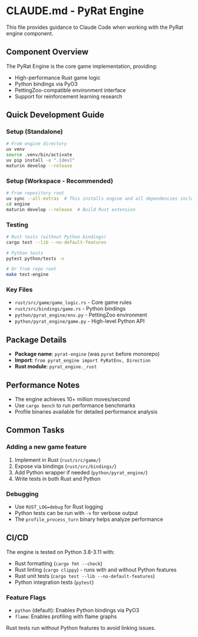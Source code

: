 # CLAUDE.md - PyRat Engine

This file provides guidance to Claude Code when working with the PyRat engine component.

## Component Overview

The PyRat Engine is the core game implementation, providing:
- High-performance Rust game logic
- Python bindings via PyO3
- PettingZoo-compatible environment interface
- Support for reinforcement learning research

## Quick Development Guide

### Setup (Standalone)
```bash
# From engine directory
uv venv
source .venv/bin/activate
uv pip install -e ".[dev]"
maturin develop --release
```

### Setup (Workspace - Recommended)
```bash
# From repository root
uv sync --all-extras  # This installs engine and all dependencies including dev tools
cd engine
maturin develop --release  # Build Rust extension
```

### Testing
```bash
# Rust tests (without Python bindings)
cargo test --lib --no-default-features

# Python tests
pytest python/tests -v

# Or from repo root
make test-engine
```

### Key Files
- `rust/src/game/game_logic.rs` - Core game rules
- `rust/src/bindings/game.rs` - Python bindings
- `python/pyrat_engine/env.py` - PettingZoo environment
- `python/pyrat_engine/game.py` - High-level Python API

## Package Details
- **Package name**: `pyrat-engine` (was `pyrat` before monorepo)
- **Import**: `from pyrat_engine import PyRatEnv, Direction`
- **Rust module**: `pyrat_engine._rust`

## Performance Notes
- The engine achieves 10+ million moves/second
- Use `cargo bench` to run performance benchmarks
- Profile binaries available for detailed performance analysis

## Common Tasks

### Adding a new game feature
1. Implement in Rust (`rust/src/game/`)
2. Expose via bindings (`rust/src/bindings/`)
3. Add Python wrapper if needed (`python/pyrat_engine/`)
4. Write tests in both Rust and Python

### Debugging
- Use `RUST_LOG=debug` for Rust logging
- Python tests can be run with `-v` for verbose output
- The `profile_process_turn` binary helps analyze performance

## CI/CD
The engine is tested on Python 3.8-3.11 with:
- Rust formatting (`cargo fmt --check`)
- Rust linting (`cargo clippy`) - runs with and without Python features
- Rust unit tests (`cargo test --lib --no-default-features`)
- Python integration tests (`pytest`)

### Feature Flags
- `python` (default): Enables Python bindings via PyO3
- `flame`: Enables profiling with flame graphs

Rust tests run without Python features to avoid linking issues.
